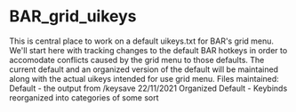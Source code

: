 # BAR_grid_uikeys
This is central place to work on a default uikeys.txt for BAR's grid menu.
We'll start here with tracking changes to the default BAR hotkeys in order to accomodate
conflicts caused by the grid menu to those defaults. The current default and an organized
version of the default will be maintained along with the actual uikeys intended for use
grid menu. Files maintained:
Default - the output from /keysave 22/11/2021
Organized Default - Keybinds reorganized into categories of some sort
